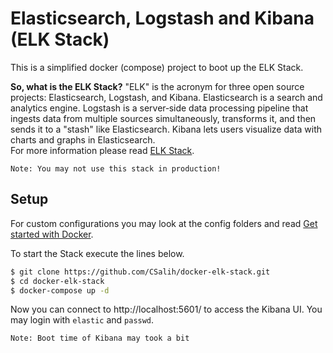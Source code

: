 # Elasticsearch, Logstash and Kibana (ELK Stack)
This is a simplified docker (compose) project to boot up the ELK Stack.

**So, what is the ELK Stack?** "ELK" is the acronym for three open source projects: Elasticsearch, Logstash, and Kibana. 
Elasticsearch is a search and analytics engine. Logstash is a server‑side data processing pipeline that ingests data from 
multiple sources simultaneously, transforms it, and then sends it to a "stash" like Elasticsearch. Kibana lets users 
visualize data with charts and graphs in Elasticsearch.  
For more information please read [ELK Stack](https://www.elastic.co/what-is/elk-stack).

`Note: You may not use this stack in production!`
## Setup
For custom configurations you may look at the config folders and read 
[Get started with Docker](https://www.elastic.co/guide/en/elastic-stack-get-started/current/get-started-docker.html).  

To start the Stack execute the lines below. 
```bash
$ git clone https://github.com/CSalih/docker-elk-stack.git
$ cd docker-elk-stack
$ docker-compose up -d
```

Now you can connect to http://localhost:5601/ to access the Kibana UI. 
You may login with `elastic` and `passwd`.  

`Note: Boot time of Kibana may took a bit`
